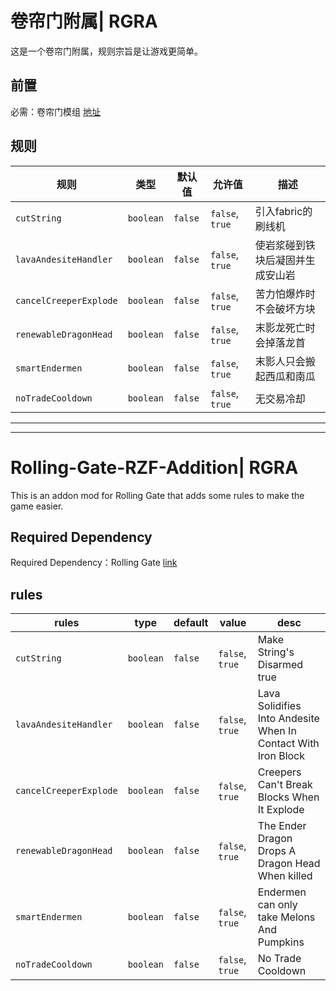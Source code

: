 # 卷帘门附属| RGRA
这是一个卷帘门附属，规则宗旨是让游戏更简单。
## 前置
必需：卷帘门模组 [地址](https://www.mcmod.cn/class/18118.html)
## 规则
| 规则                     | 类型        | 默认值     | 允许值             | 描述               |
|------------------------|-----------|---------|-----------------|------------------|
| `cutString`            | `boolean` | `false` | `false`, `true` | 引入fabric的刷线机     |
| `lavaAndesiteHandler`  | `boolean` | `false` | `false`, `true` | 使岩浆碰到铁块后凝固并生成安山岩 |
| `cancelCreeperExplode` | `boolean` | `false` | `false`, `true` | 苦力怕爆炸时不会破坏方块     |
| `renewableDragonHead`  | `boolean` | `false` | `false`, `true` | 末影龙死亡时会掉落龙首      |
| `smartEndermen`        | `boolean` | `false` | `false`, `true` | 末影人只会搬起西瓜和南瓜     |
| `noTradeCooldown`      | `boolean` | `false` | `false`, `true` | 无交易冷却            |

---

---

# Rolling-Gate-RZF-Addition| RGRA

This is an addon mod for Rolling Gate that adds some rules to make the game easier.

## Required Dependency

Required Dependency：Rolling Gate [link](https://modrinth.com/mod/rolling-gate)

## rules

| rules                  | type      | default | value           | desc                                                          |
|------------------------|-----------|---------|-----------------|---------------------------------------------------------------|
| `cutString`            | `boolean` | `false` | `false`, `true` | Make String's Disarmed true                                   |
| `lavaAndesiteHandler`  | `boolean` | `false` | `false`, `true` | Lava Solidifies Into Andesite When In Contact With Iron Block |
| `cancelCreeperExplode` | `boolean` | `false` | `false`, `true` | Creepers Can't Break Blocks When It Explode                   |
| `renewableDragonHead`  | `boolean` | `false` | `false`, `true` | The Ender Dragon Drops A Dragon Head When killed              |
| `smartEndermen`        | `boolean` | `false` | `false`, `true` | Endermen can only take Melons And Pumpkins                    |
| `noTradeCooldown`      | `boolean` | `false` | `false`, `true` | No Trade Cooldown                                             |